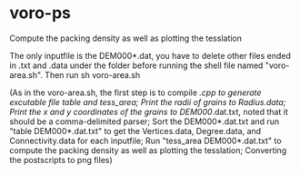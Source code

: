 # voro-ps
Compute the packing density as well as plotting the tesslation

The only inputfile is the DEM000*.dat, you have to delete other files ended in .txt and .data under the folder before running the shell file named "voro-area.sh". Then run
sh voro-area.sh

(As in the voro-area.sh, the first step is to compile *.cpp to generate excutable file table and tess_area;
Print the radii of grains to Radius.data;
Print the x and y coordinates of the grains to DEM000*.dat.txt, noted that it should be a comma-delimited parser;
Sort the DEM000*.dat.txt and run "table DEM000*.dat.txt" to get the Vertices.data, Degree.data, and Connectivity.data for each inputfile;
Run "tess_area DEM000*.dat.txt" to compute the packing density as well as plotting the tesslation;
Converting the postscripts to png files)
